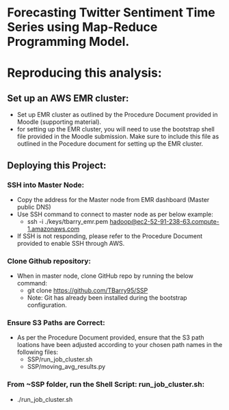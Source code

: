 # Forecasting Twitter Sentiment Time Series using Map-Reduce Programming Model.  

# Reproducing this analysis:

## Set up an AWS EMR cluster:
- Set up EMR cluster as outlined by the Procedure Document provided in Moodle (supporting material).
- for setting up the EMR cluster, you will need to use the bootstrap shell file provided in the Moodle submission. Make sure to include this file as outlined in the Pocedure document for setting up the EMR cluster. 

## Deploying this Project:

### SSH into Master Node:
- Copy the address for the Master node from EMR dashboard (Master public DNS)
- Use SSH command to connect to master node as per below example:
  - ssh -i ./keys/tbarry_emr.pem hadoop@ec2-52-91-238-63.compute-1.amazonaws.com
- If SSH is not responding, please refer to the Procedure Document provided to enable SSH through AWS. 

### Clone Github repository:
- When in master node, clone GitHub repo by running the below command:
  - git clone https://github.com/TBarry95/SSP 
  - Note: Git has already been installed during the bootstrap configuration. 

### Ensure S3 Paths are Correct:
- As per the Procedure Document provided, ensure that the S3 path loations have been adjusted according to your chosen path names in the following files:
  - SSP/run_job_cluster.sh
  - SSP/moving_avg_results.py

### From ~SSP folder, run the Shell Script: run_job_cluster.sh:
- ./run_job_cluster.sh 


